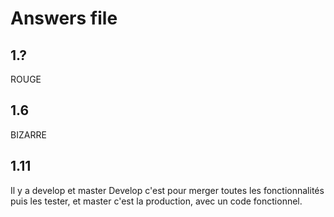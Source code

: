 # Answers file

## 1.?
ROUGE

## 1.6
BIZARRE

## 1.11
Il y a develop et master
Develop c'est pour merger toutes les fonctionnalités puis les tester, et master c'est la production, avec un code fonctionnel.
